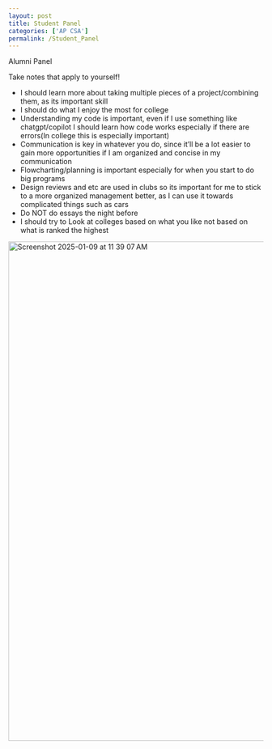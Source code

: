 ```yaml
---
layout: post
title: Student Panel
categories: ['AP CSA']
permalink: /Student_Panel
---
```

Alumni Panel

Take notes that apply to yourself!

- I should learn more about taking multiple pieces of a project/combining them, as its important skill 
- I should do what I enjoy the most for college
- Understanding my code is important, even if I use something like chatgpt/copilot I should learn how code works especially if there are errors(In college this is especially important)
- Communication is key in whatever you do, since it’ll be a lot easier to gain more opportunities if I am organized and concise in my communication
- Flowcharting/planning is important especially for when you start to do big programs  
- Design reviews and etc are used in clubs so its important for me to stick to a more organized management better, as I can use it towards complicated things such as cars
- Do NOT do essays the night before 
-  I should try to Look at colleges based on what you like not based on what is ranked the highest  

<img width="988" alt="Screenshot 2025-01-09 at 11 39 07 AM" src="https://github.com/user-attachments/assets/ac3233ff-4997-44ab-9431-d14040bd51af" />
